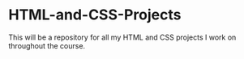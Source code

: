 # HTML-and-CSS-Projects
This will be a repository for all my HTML and CSS projects I work on throughout the course.
